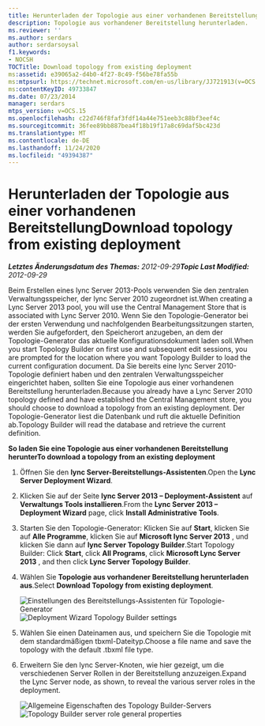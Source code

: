 ```yaml
---
title: Herunterladen der Topologie aus einer vorhandenen Bereitstellung
description: Topologie aus vorhandener Bereitstellung herunterladen.
ms.reviewer: ''
ms.author: serdars
author: serdarsoysal
f1.keywords:
- NOCSH
TOCTitle: Download topology from existing deployment
ms:assetid: e39065a2-d4b0-4f27-8c49-f56be78fa55b
ms:mtpsurl: https://technet.microsoft.com/en-us/library/JJ721913(v=OCS.15)
ms:contentKeyID: 49733847
ms.date: 07/23/2014
manager: serdars
mtps_version: v=OCS.15
ms.openlocfilehash: c22d746f8faf3fdf14a44e751eeb3c88bf3eef4c
ms.sourcegitcommit: 36fee89bb887bea4f18b19f17a8c69daf5bc423d
ms.translationtype: MT
ms.contentlocale: de-DE
ms.lasthandoff: 11/24/2020
ms.locfileid: "49394387"
---
```

# <a name="download-topology-from-existing-deployment"></a><span data-ttu-id="05602-103">Herunterladen der Topologie aus einer vorhandenen Bereitstellung</span><span class="sxs-lookup"><span data-stu-id="05602-103">Download topology from existing deployment</span></span>

<div data-xmlns="http://www.w3.org/1999/xhtml">

<div class="topic" data-xmlns="http://www.w3.org/1999/xhtml" data-msxsl="urn:schemas-microsoft-com:xslt" data-cs="https://msdn.microsoft.com/">

<div data-asp="https://msdn2.microsoft.com/asp">



</div>

<div id="mainSection">

<div id="mainBody"><span data-ttu-id="05602-104">

<span> </span></span><span class="sxs-lookup"><span data-stu-id="05602-104">

<span> </span></span></span>

<span data-ttu-id="05602-105">_**Letztes Änderungsdatum des Themas:** 2012-09-29_</span><span class="sxs-lookup"><span data-stu-id="05602-105">_**Topic Last Modified:** 2012-09-29_</span></span>

<span data-ttu-id="05602-106">Beim Erstellen eines lync Server 2013-Pools verwenden Sie den zentralen Verwaltungsspeicher, der lync Server 2010 zugeordnet ist.</span><span class="sxs-lookup"><span data-stu-id="05602-106">When creating a Lync Server 2013 pool, you will use the Central Management Store that is associated with Lync Server 2010.</span></span> <span data-ttu-id="05602-107">Wenn Sie den Topologie-Generator bei der ersten Verwendung und nachfolgenden Bearbeitungssitzungen starten, werden Sie aufgefordert, den Speicherort anzugeben, an dem der Topologie-Generator das aktuelle Konfigurationsdokument laden soll.</span><span class="sxs-lookup"><span data-stu-id="05602-107">When you start Topology Builder on first use and subsequent edit sessions, you are prompted for the location where you want Topology Builder to load the current configuration document.</span></span> <span data-ttu-id="05602-108">Da Sie bereits eine lync Server 2010-Topologie definiert haben und den zentralen Verwaltungsspeicher eingerichtet haben, sollten Sie eine Topologie aus einer vorhandenen Bereitstellung herunterladen.</span><span class="sxs-lookup"><span data-stu-id="05602-108">Because you already have a Lync Server 2010 topology defined and have established the Central Management store, you should choose to download a topology from an existing deployment.</span></span> <span data-ttu-id="05602-109">Der Topologie-Generator liest die Datenbank und ruft die aktuelle Definition ab.</span><span class="sxs-lookup"><span data-stu-id="05602-109">Topology Builder will read the database and retrieve the current definition.</span></span>

<span data-ttu-id="05602-110">**So laden Sie eine Topologie aus einer vorhandenen Bereitstellung herunter**</span><span class="sxs-lookup"><span data-stu-id="05602-110">**To download a topology from an existing deployment**</span></span>

1.  <span data-ttu-id="05602-111">Öffnen Sie den **lync Server-Bereitstellungs-Assistenten**.</span><span class="sxs-lookup"><span data-stu-id="05602-111">Open the **Lync Server Deployment Wizard**.</span></span>

2.  <span data-ttu-id="05602-112">Klicken Sie auf der Seite **lync Server 2013 – Deployment-Assistent** auf **Verwaltungs Tools installieren**.</span><span class="sxs-lookup"><span data-stu-id="05602-112">From the **Lync Server 2013 – Deployment Wizard** page, click **Install Administrative Tools**.</span></span>

3.  <span data-ttu-id="05602-113">Starten Sie den Topologie-Generator: Klicken Sie auf **Start**, klicken Sie auf **Alle Programme**, klicken Sie auf **Microsoft lync Server 2013** , und klicken Sie dann auf **lync Server Topology Builder**.</span><span class="sxs-lookup"><span data-stu-id="05602-113">Start Topology Builder: Click **Start**, click **All Programs**, click **Microsoft Lync Server 2013** , and then click **Lync Server Topology Builder**.</span></span>

4.  <span data-ttu-id="05602-114">Wählen Sie **Topologie aus vorhandener Bereitstellung herunterladen aus**.</span><span class="sxs-lookup"><span data-stu-id="05602-114">Select **Download Topology from existing deployment**.</span></span>
    
    <span data-ttu-id="05602-115">![Einstellungen des Bereitstellungs-Assistenten für Topologie-Generator](images/JJ721913.d5b39fd9-3c13-422e-a06c-25d2568fe781(OCS.15).jpg "Einstellungen des Bereitstellungs-Assistenten für Topologie-Generator")</span><span class="sxs-lookup"><span data-stu-id="05602-115">![Deployment Wizard Topology Builder settings](images/JJ721913.d5b39fd9-3c13-422e-a06c-25d2568fe781(OCS.15).jpg "Deployment Wizard Topology Builder settings")</span></span>

5.  <span data-ttu-id="05602-116">Wählen Sie einen Dateinamen aus, und speichern Sie die Topologie mit dem standardmäßigen tbxml-Dateityp.</span><span class="sxs-lookup"><span data-stu-id="05602-116">Choose a file name and save the topology with the default .tbxml file type.</span></span>

6.  <span data-ttu-id="05602-117">Erweitern Sie den lync Server-Knoten, wie hier gezeigt, um die verschiedenen Server Rollen in der Bereitstellung anzuzeigen.</span><span class="sxs-lookup"><span data-stu-id="05602-117">Expand the Lync Server node, as shown, to reveal the various server roles in the deployment.</span></span>
    
    <span data-ttu-id="05602-118">![Allgemeine Eigenschaften des Topology Builder-Servers](images/JJ721913.af99ead3-676b-47fd-8369-5a5f9717383f(OCS.15).jpg "Allgemeine Eigenschaften des Topology Builder-Servers")</span><span class="sxs-lookup"><span data-stu-id="05602-118">![Topology Builder server role general properties](images/JJ721913.af99ead3-676b-47fd-8369-5a5f9717383f(OCS.15).jpg "Topology Builder server role general properties")</span></span>

<span data-ttu-id="05602-119"></div>

<span> </span>

</div>

</div>

</span><span class="sxs-lookup"><span data-stu-id="05602-119"></div>

<span> </span>

</div>

</div>

</span></span></div>

